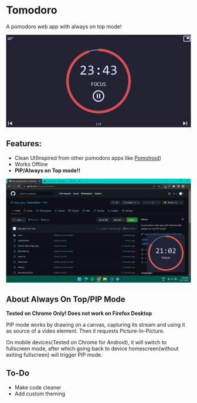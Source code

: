 # Tomodoro
 A pomodoro web app with always on top mode!

![Screenshot](./screenshot.png)

## Features:
* Clean UI(Inspired from other pomodoro apps like [Pomotroid](https://github.com/Splode/pomotroid))
* Works Offline
* **PIP/Always on Top mode!!**

![PIP Demo](./pip.png)

## About Always On Top/PIP Mode
**Tested on Chrome Only! Does not work on Firefox Desktop**

PIP mode works by drawing on a canvas, capturing its stream and using it as source of a video element. Then it requests Picture-In-Picture.

On mobile devices(Tested on Chrome for Android), it will switch to fullscreen mode, after which going back to device homescreen(without exiting fullscreen) will trigger PIP mode. 


## To-Do
* Make code cleaner
* Add custom theming